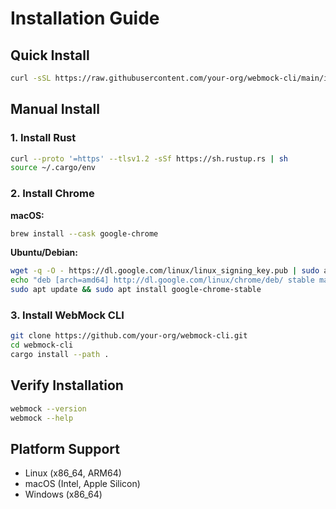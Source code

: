# Installation Guide

## Quick Install

```bash
curl -sSL https://raw.githubusercontent.com/your-org/webmock-cli/main/install.sh | bash
```

## Manual Install

### 1. Install Rust
```bash
curl --proto '=https' --tlsv1.2 -sSf https://sh.rustup.rs | sh
source ~/.cargo/env
```

### 2. Install Chrome
**macOS:**
```bash
brew install --cask google-chrome
```

**Ubuntu/Debian:**
```bash
wget -q -O - https://dl.google.com/linux/linux_signing_key.pub | sudo apt-key add -
echo "deb [arch=amd64] http://dl.google.com/linux/chrome/deb/ stable main" | sudo tee /etc/apt/sources.list.d/google-chrome.list
sudo apt update && sudo apt install google-chrome-stable
```

### 3. Install WebMock CLI
```bash
git clone https://github.com/your-org/webmock-cli.git
cd webmock-cli
cargo install --path .
```

## Verify Installation
```bash
webmock --version
webmock --help
```

## Platform Support
- Linux (x86_64, ARM64)
- macOS (Intel, Apple Silicon)
- Windows (x86_64)